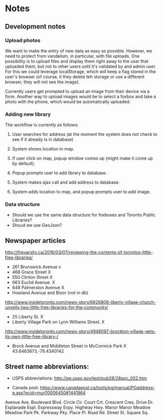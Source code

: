 # Notes


## Development notes


### Upload photos

We want to make the entry of new data as easy as possible.
However, we need to protect from vandalism, in particular, with file uploads.
One possibility is to upload files and display them right away to the user that uploaded them,
but not to other users until it's validated by and admin user. 
For this we could leverage localStorage, which will keep a flag stored in the user's browser (of course, it they
delete teh storage or use a different browser, they will not see the image).

Currently users get prompted to upload an image from their device via a form. Another way to upload images would be
to select a foxbox and take a photo with the phone, which would be automatically uploaded.


### Adding new library

The workflow is currently as follows:

 1. User searches for address (at the moment the system does not check to see if it already is in database)

 2. System shows location in map.

 3. If user click on map, popup window comes up (might make it come up by default).

 4. Popup prompts user to add library to database.

 5. System makes ajax call and add address to database.

 6. System adds location to map, and popup prompts user to add image.


### Data structure

 - Should we use the same data structure for foxboxes and Toronto Public Libraries?
 - Shoud we use GeoJson?



## Newspaper articles

http://thevarsity.ca/2016/03/07/reviewing-the-contents-of-torontos-little-free-libraries/


 - 261 Brunswick Avenue x
 - 468 Grace Street X
 - 550 Clinton Street X
 - 663 Euclid Avenue. X
 - 848 Palmerston Avenue X
 - Howland Avenue and Bloor (not in db)




http://www.insidetoronto.com/news-story/6826808-liberty-village-church-unveils-two-little-free-libraries-for-the-community/


 - 25 Liberty St. X
 - Liberty Village Park on Lynn Williams Street. X


http://www.insidetoronto.com/news-story/4948097-brockton-village-gets-its-own-little-free-library-/

- Brock Avenue and Middleton Street in McCormick Park X
43.6463673,-79.4340142



## Street name abbreviations:

 * USPS abbreviations:
    http://pe.usps.gov/text/pub28/28apc_002.htm


 * Canada post:
    https://www.canadapost.ca/tools/pg/manual/PGaddress-e.asp?ecid=murl10006450#1441964


Avenue Ave.
Boulevard Blvd.
Circle Cir.
Court Crt.
Crescent Cres.
Drive Dr.
Esplanade Espl.
Expressway Expy.
Highway Hwy.
Manor Manor
Meadow Meadow
Park Pk.
Parkway Pky.
Place Pl.
Road Rd.
Street St.
Square Sq.
